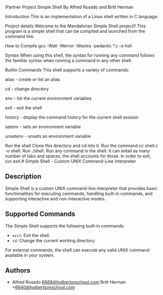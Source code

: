 iPartner Project Simple Shell
By Alfred Rosado and Britt Herman

Introduction
This is an implementation of a Linux shell written in C language.

Project details
Welcome to the Mandalorian Simple Shell project!! This program is a simple shell that can be compiled and launched from the command line.

How to Compile
gcc -Wall -Werror -Wextra -pedantic *.c -o hsh

Syntax
When using this shell, the syntax for running any command follows the familiar syntax when running a command in any other shell.

Builtin Commands
This shell supports a variety of commands:

alias - create or list an alias

cd - change directory

env - list the current environment variables

exit - exit the shell

history - display the command history for the current shell session

setenv - sets an environment variable

unsetenv - unsets an environment variable

Run the shell
Clone this directory and cd into it.
Run the command cc  shell.c -o shell.
Run ./shell.
Run any command in the shell. It can entail as many number of tabs and spaces, the shell accounts for those.
In order to exit, run exit.# Simple Shell - Custom UNIX Command-Line Interpreter

## Description

Simple Shell is a custom UNIX command-line interpreter that provides basic functionalities for executing commands, handling built-in commands, and supporting interactive and non-interactive modes.

## Supported Commands

The Simple Shell supports the following built-in commands:

- `exit`: Exit the shell.
- `cd`: Change the current working directory.

For external commands, the shell can execute any valid UNIX command available in your system.

## Authors

- Alfred Rosado <6666@holbertonschool.com>
  Britt Herman <6640@holbertsonschool.com

